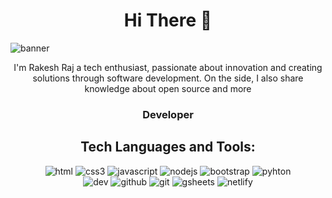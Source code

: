 <h1 align="center">
  Hi There 🙌
</h1>
<div>
<img src="https://media.licdn.com/dms/image/D4D16AQGqLrCOrsgLtg/profile-displaybackgroundimage-shrink_350_1400/0/1703691271537?e=1711584000&v=beta&t=R8idTkSVQoiFYfA-c9jrGvTv37FisOGLapstebNIJiU" alt = "banner"></img>

 <p align="center">
 I'm Rakesh Raj a tech enthusiast, passionate about innovation and creating solutions through software development. On the side, I also share knowledge about open source and  more
  </p>
  <h3 align="center">  Developer </h3>
</div>

<div>
  <h2 align="center">Tech  Languages and Tools:</h2>
  <p align="center"> 
    <img src="https://img.shields.io/badge/HTML5-E34F26?style=for-the-badge&logo=html5&logoColor=white" alt="html"></img>
    <img src="https://img.shields.io/badge/CSS3-1572B6?style=for-the-badge&logo=css3&logoColor=white" alt="css3"></img>
    <img src="https://img.shields.io/badge/JavaScript-323330?style=for-the-badge&logo=javascript&logoColor=F7DF1E" alt="javascript"> </img>
    <img src="https://img.shields.io/badge/Node.js-43853D?style=for-the-badge&logo=node.js&logoColor=white" alt="nodejs">
    <img src="https://img.shields.io/badge/Bootstrap-563D7C?style=for-the-badge&logo=bootstrap&logoColor=white" alt="bootstrap"></img>
  <img src="https://img.shields.io/badge/Python-14354C?style=for-the-badge&logo=python&logoColor=white" alt="pyhton"></img><br>
  <img src="https://img.shields.io/badge/dev.to-0A0A0A?style=for-the-badge&logo=devdotto&logoColor=white" alt="dev">
  <img src="https://img.shields.io/badge/GitHub-100000?style=for-the-badge&logo=github&logoColor=white" alt="github">
  <img src="https://img.shields.io/badge/GIT-E44C30?style=for-the-badge&logo=git&logoColor=white" alt="git">
  <img src="https://img.shields.io/badge/Google%20Sheets-34A853?style=for-the-badge&logo=google-sheets&logoColor=white" alt="gsheets">
  <img src="https://img.shields.io/badge/Netlify-00C7B7?style=for-the-badge&logo=netlify&logoColor=white" alt="netlify">
  </p>
</div>
